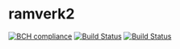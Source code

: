 # ramverk2
[![BCH compliance](https://bettercodehub.com/edge/badge/ericN93/ramverk2?branch=master)](https://bettercodehub.com/)
[![Build Status](https://travis-ci.org/ericN93/ramverk2.svg?branch=master)](https://travis-ci.org/ericN93/ramverk2)
[![Build Status](https://scrutinizer-ci.com/g/ericN93/ramverk2/badges/build.png?b=master)](https://scrutinizer-ci.com/g/ericN93/ramverk2/build-status/master)
